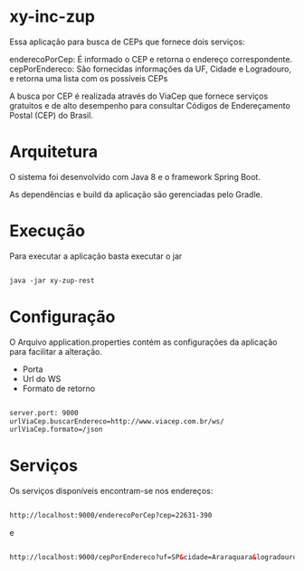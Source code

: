 xy-inc-zup
============

Essa aplicação para busca de CEPs que fornece dois serviços: 

enderecoPorCep: É informado o CEP e retorna o endereço correspondente.
cepPorEndereco: São fornecidas informações da UF, Cidade e Logradouro, e retorna uma lista com os possíveis CEPs

A busca por CEP é realizada através do ViaCep que fornece serviços gratuitos e de alto desempenho para consultar Códigos de Endereçamento Postal (CEP) do Brasil.

Arquitetura
=============

O sistema foi desenvolvido com Java 8 e o framework Spring Boot. 

As dependências e build da aplicação são gerenciadas pelo Gradle.

Execução
==================

Para executar a aplicação basta executar o jar

```xml

java -jar xy-zup-rest

```   

Configuração
========

O Arquivo application.properties contém as configurações da aplicação para facilitar a alteração.
* Porta
* Url do WS
* Formato de retorno


```xml

server.port: 9000
urlViaCep.buscarEndereco=http://www.viacep.com.br/ws/
urlViaCep.formato=/json

```   

Serviços
=========

Os serviços disponíveis encontram-se nos endereços:

```xml

http://localhost:9000/enderecoPorCep?cep=22631-390

```   
e

```xml

http://localhost:9000/cepPorEndereco?uf=SP&cidade=Araraquara&logradouro=Sao%20Jose

```   
